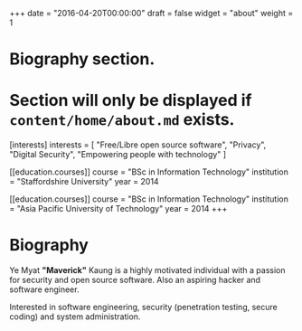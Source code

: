 +++
date = "2016-04-20T00:00:00"
draft = false
widget = "about"
weight = 1

# Biography section.
# Section will only be displayed if `content/home/about.md` exists.
[interests]
    interests = [
        "Free/Libre open source software",
        "Privacy",
        "Digital Security",
        "Empowering people with technology"
    ]

[[education.courses]]
    course = "BSc in Information Technology"
    institution = "Staffordshire University"
    year = 2014

[[education.courses]]
    course = "BSc in Information Technology"
    institution = "Asia Pacific University of Technology"
    year = 2014
+++

# Biography

Ye Myat **"Maverick"** Kaung is a highly motivated individual with a passion for
security and open source software. Also an aspiring hacker and software
engineer.

Interested in software engineering, security (penetration testing, secure coding) and system administration.
